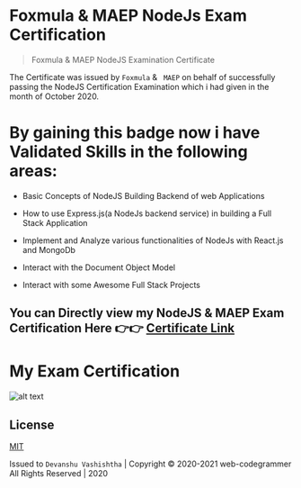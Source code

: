 # Foxmula & MAEP NodeJs Exam Certification

> Foxmula & MAEP NodeJS Examination Certificate

The Certificate was issued by ```Foxmula``` & ``` MAEP``` on behalf of successfully passing the NodeJS Certification Examination which i had given in the month of October 2020.

# By gaining this badge now i have Validated Skills in the following areas:

- Basic Concepts of NodeJS Building Backend of web Applications

- How to use Express.js(a NodeJs backend service) in building a Full Stack Application

- Implement and Analyze various functionalities of NodeJs with React.js and MongoDb

- Interact with the Document Object Model

- Interact with some Awesome Full Stack Projects


## You can Directly view my NodeJS & MAEP Exam Certification Here 👉👉 [Certificate Link](https://y.foxmula.com/verify/o6ITizmzS)


# My Exam Certification

![alt text](https://github.com/web-codegrammer/Foxmula-NodeJs-Exam-Certification/blob/main/Foxmula%20Node.js%20Certification/Node.js%20Certification%20img.png)


## License 

[MIT](https://github.com/web-codegrammer/Microsoft-Technolgy-Assocaiate-Javascript-Programming-Badge-MTA-98-382-/blob/main/LICENSE)

Issued to ```Devanshu Vashishtha``` | Copyright ©️ 2020-2021 web-codegrammer All Rights Reserved | 2020
